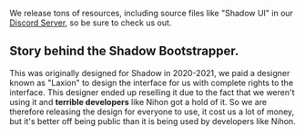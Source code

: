 We release tons of resources, including source files like "Shadow UI" in our <a href="https://discord.gg/v4ZTG26h4j" target="_blank">Discord Server</a>, so be sure to check us out.

## Story behind the Shadow Bootstrapper.

This was originally designed for Shadow in 2020-2021, we paid a designer known as "Laxion" to design the interface for us with complete rights to the interface. This designer ended up reselling it due to the fact that we weren't using it and <b>terrible developers</b> like Nihon got a hold of it. So we are therefore releasing the design for everyone to use, it cost us a lot of money, but it's better off being public than it is being used by developers like Nihon.
